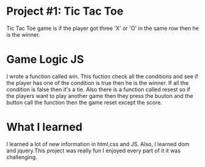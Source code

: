 # Project #1: Tic Tac Toe

Tic Tac Toe game is if the player got three 'X' or 'O' in the same row then he is the winner.

# Game Logic JS
I wrote a function called win. This fuction check all the conditions and see if the player has one of the condition is true then he is the winner. If all the condition is false then it's a tie.
Also there is a function called resest so if the players want to play another game then they press the buuton and the button call the function then the game reset except the score.

# What I learned 
I learned a lot of new information in html,css and JS. Also, I learned dom and jquery.This project was really fun I enjoyed every part of it it was challenging.  
